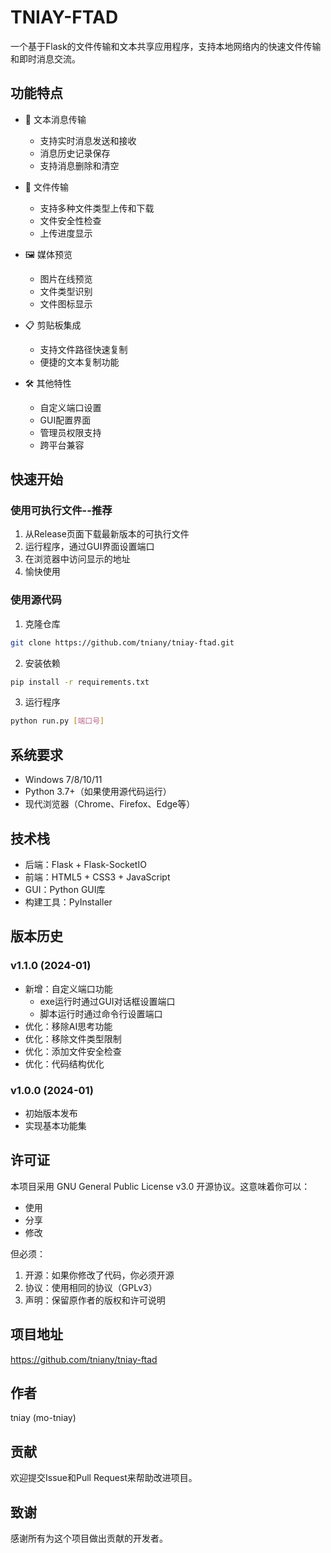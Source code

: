 # TNIAY-FTAD

一个基于Flask的文件传输和文本共享应用程序，支持本地网络内的快速文件传输和即时消息交流。

## 功能特点

- 📝 文本消息传输
  - 支持实时消息发送和接收
  - 消息历史记录保存
  - 支持消息删除和清空
  
- 📁 文件传输
  - 支持多种文件类型上传和下载
  - 文件安全性检查
  - 上传进度显示
  
- 🖼️ 媒体预览
  - 图片在线预览
  - 文件类型识别
  - 文件图标显示
  
- 📋 剪贴板集成
  - 支持文件路径快速复制
  - 便捷的文本复制功能
  
- 🛠️ 其他特性
  - 自定义端口设置
  - GUI配置界面
  - 管理员权限支持
  - 跨平台兼容

## 快速开始

### 使用可执行文件--推荐

1. 从Release页面下载最新版本的可执行文件
2. 运行程序，通过GUI界面设置端口
3. 在浏览器中访问显示的地址
4. 愉快使用 

### 使用源代码

1. 克隆仓库
```bash
git clone https://github.com/tniany/tniay-ftad.git
```

2. 安装依赖
```bash
pip install -r requirements.txt
```

3. 运行程序
```bash
python run.py [端口号]
```

## 系统要求

- Windows 7/8/10/11
- Python 3.7+（如果使用源代码运行）
- 现代浏览器（Chrome、Firefox、Edge等）

## 技术栈

- 后端：Flask + Flask-SocketIO
- 前端：HTML5 + CSS3 + JavaScript
- GUI：Python GUI库
- 构建工具：PyInstaller

## 版本历史

### v1.1.0 (2024-01)
- 新增：自定义端口功能
  - exe运行时通过GUI对话框设置端口
  - 脚本运行时通过命令行设置端口
- 优化：移除AI思考功能
- 优化：移除文件类型限制
- 优化：添加文件安全检查
- 优化：代码结构优化

### v1.0.0 (2024-01)
- 初始版本发布
- 实现基本功能集

## 许可证

本项目采用 GNU General Public License v3.0 开源协议。这意味着你可以：

- 使用
- 分享
- 修改

但必须：

1. 开源：如果你修改了代码，你必须开源
2. 协议：使用相同的协议（GPLv3）
3. 声明：保留原作者的版权和许可说明

## 项目地址

https://github.com/tniany/tniay-ftad

## 作者

tniay (mo-tniay)

## 贡献

欢迎提交Issue和Pull Request来帮助改进项目。

## 致谢

感谢所有为这个项目做出贡献的开发者。 
